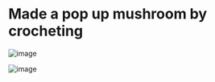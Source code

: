 # Made a pop up mushroom by crocheting
![image](https://github.com/user-attachments/assets/2966108f-2c4d-4fe1-af5f-5a94a9ab2f36)

![image](https://github.com/user-attachments/assets/e310633e-1552-4303-895d-8b2bdd116b33)
